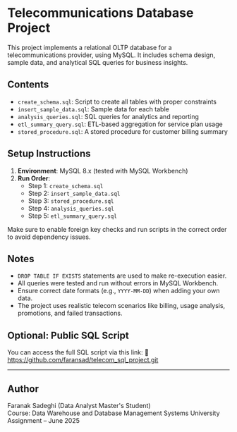 # Telecommunications Database Project 

This project implements a relational OLTP database for a telecommunications provider, using MySQL. It includes schema design, sample data, and analytical SQL queries for business insights.

## Contents
- `create_schema.sql`: Script to create all tables with proper constraints
- `insert_sample_data.sql`: Sample data for each table
- `analysis_queries.sql`: SQL queries for analytics and reporting
- `etl_summary_query.sql`: ETL-based aggregation for service plan usage
- `stored_procedure.sql`: A stored procedure for customer billing summary

## Setup Instructions
1. **Environment**: MySQL 8.x (tested with MySQL Workbench)
2. **Run Order**:
   - Step 1: `create_schema.sql`
   - Step 2: `insert_sample_data.sql`
   - Step 3: `stored_procedure.sql` 
   - Step 4: `analysis_queries.sql`
   - Step 5: `etl_summary_query.sql`

Make sure to enable foreign key checks and run scripts in the correct order to avoid dependency issues.

## Notes
- `DROP TABLE IF EXISTS` statements are used to make re-execution easier.
- All queries were tested and run without errors in MySQL Workbench.
- Ensure correct date formats (e.g., `YYYY-MM-DD`) when adding your own data.
- The project uses realistic telecom scenarios like billing, usage analysis, promotions, and failed transactions.

## Optional: Public SQL Script
You can access the full SQL script via this link:
📎 https://github.com/faransad/telecom_sql_project.git 

---

## Author
Faranak Sadeghi (Data Analyst Master's Student)  
Course: Data Warehouse and Database Management Systems
University Assignment – June 2025
